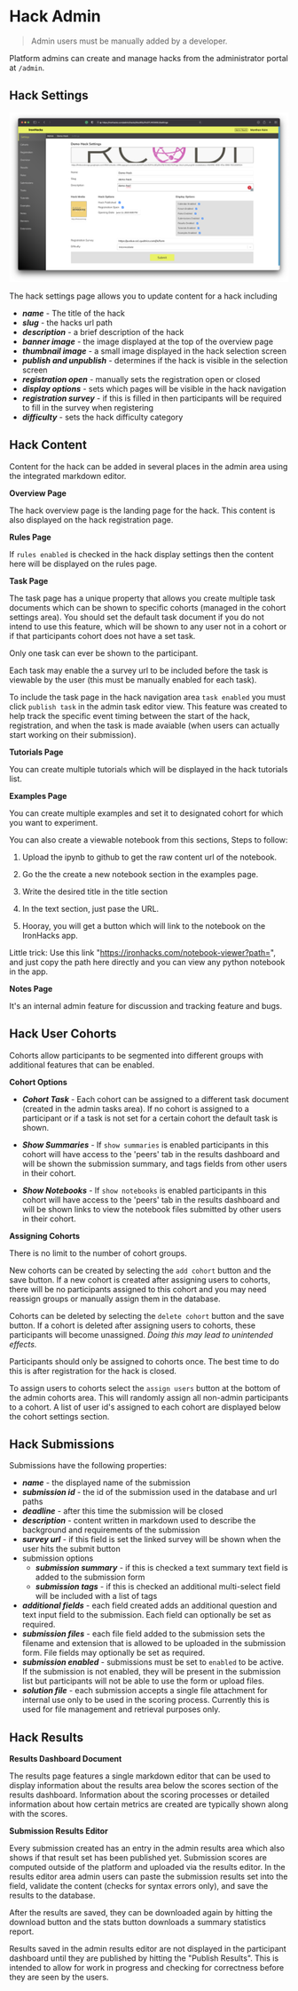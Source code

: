 # Hack Admin

> Admin users must be manually added by a developer.

Platform admins can create and manage hacks from the administrator portal at `/admin`.

## Hack Settings

![](./img/ironhacks-admin2022.png)

The hack settings page allows you to update content for a hack including

- __*name*__ - The title of the hack
- __*slug*__ - the hacks url path
- __*description*__ - a brief description of the hack
- __*banner image*__ - the image displayed at the top of the overview page
- __*thumbnail image*__ - a small image displayed in the hack selection screen
- __*publish and unpublish*__ - determines if the hack is visible in the selection screen
- __*registration open*__ - manually sets the registration open or closed
- __*display options*__ - sets which pages will be visible in the hack navigation
- __*registration survey*__ - if this is filled in then participants will be required to fill in the survey when registering
- __*difficulty*__ - sets the hack difficulty category

## Hack Content

Content for the hack can be added in several places in the admin area using the integrated markdown editor.

__Overview Page__

The hack overview page is the landing page for the hack. This content is also displayed on the hack registration page.

__Rules Page__

If `rules enabled` is checked in the hack display settings then the content here will be displayed on the rules page.

__Task Page__

The task page has a unique property that allows you create multiple task documents which can be shown to specific cohorts (managed in the cohort settings area). You should set the default task document if you do not intend to use this feature, which will be shown to any user not in a cohort or if that participants cohort does not have a set task.

Only one task can ever be shown to the participant.

Each task may enable the a survey url to be included before the task is viewable by the user (this must be manually enabled for each task).

To include the task page in the hack navigation area `task enabled` you must click `publish task` in the admin task editor view. This feature was created to help track the specific event timing between the start of the hack, registration, and when the task is made avaiable (when users can actually start working on their submission).

__Tutorials Page__

You can create multiple tutorials which will be displayed in the hack tutorials list.

__Examples Page__

You can create multiple examples and set it to designated cohort for which you want to experiment.

You can also create a viewable notebook from this sections, Steps to follow:

1. Upload the ipynb to github to get the raw content url of the notebook.


2. Go the the create a new notebook section in the examples page.


3. Write the desired title in the title section


4. In the text section, just pase the URL.


5. Hooray, you will get a button which will link to the notebook on the IronHacks app.

Little trick: Use this link "https://ironhacks.com/notebook-viewer?path=", and just copy the path here directly and you can view any python notebook in the app.

__Notes Page__

It's an internal admin feature for discussion and tracking feature and bugs.

## Hack User Cohorts

Cohorts allow participants to be segmented into different groups with additional features that can be enabled.

__Cohort Options__

- __*Cohort Task*__ - Each cohort can be assigned to a different task document (created in the admin tasks area).  If no cohort is assigned to a participant or if a task is not set for a certain cohort the default task is shown.

- __*Show Summaries*__ - If `show summaries` is enabled participants in this cohort will have access to the 'peers' tab in the results dashboard and will be shown the submission summary, and tags fields from other users in their cohort.

- __*Show Notebooks*__ - If `show notebooks` is enabled participants in this cohort will have access to the 'peers' tab in the results dashboard and will be shown links to view the notebook files submitted by other users in their cohort.

__Assigning Cohorts__

There is no limit to the number of cohort groups.

New cohorts can be created by selecting the `add cohort` button and the save button. If a new cohort is created after assigning users to cohorts, there will be no participants assigned to this cohort and you may need reassign groups or manually assign them in the database.

Cohorts can be deleted by selecting the `delete cohort` button and the save button.  If a cohort is deleted after assigning users to cohorts, these participants will become unassigned. *Doing this may lead to unintended effects.*

Participants should only be assigned to cohorts once. The best time to do this is after registration for the hack is closed.

To assign users to cohorts select the `assign users` button at the bottom of the admin cohorts area. This will randomly assign all non-admin participants to a cohort. A list of user id's assigned to each cohort are displayed below the cohort settings section.

## Hack Submissions

Submissions have the following properties:

- __*name*__ - the displayed name of the submission
- __*submission id*__ - the id of the submission used in the database and url paths
- __*deadline*__ - after this time the submission will be closed
- __*description*__ - content written in markdown used to describe the background and requirements of the submission
- __*survey url*__ - if this field is set the linked survey will be shown when the user hits the submit button
- submission options
    - __*submission summary*__ - if this is checked a text summary text field is added to the submission form
    - __*submission tags*__ - if this is checked an additional multi-select field will be included with a list of tags
- __*additional fields*__ - each field created adds an additional question and text input field to the submission.  Each field can optionally be set as required.
- __*submission files*__ - each file field added to the submission sets the filename and extension that is allowed to be uploaded in the submission form. File fields may optionally be set as required.
- __*submission enabled*__ - submissions must be set to `enabled` to be active. If the submission is not enabled, they will be present in the submission list but participants will not be able to use the form or upload files.
- __*solution file*__ - each submission accepts a single file attachment for internal use only to be used in the scoring process. Currently this is used for file management and retrieval purposes only.


## Hack Results

__Results Dashboard Document__

The results page features a single markdown editor that can be used to display information about the results area below the scores section of the results dashboard. Information about the scoring processes or detailed information about how certain metrics are created are typically shown along with the scores.

__Submission Results Editor__

Every submission created has an entry in the admin results area which also shows if that result set has been published yet. Submission scores are computed outside of the platform and uploaded via the results editor. In the results editor area admin users can paste the submission results set into the field, validate the content (checks for syntax errors only), and save the results to the database.

After the results are saved, they can be downloaded again by hitting the download button and the stats button downloads a summary statistics report.

Results saved in the admin results editor are not displayed in the participant dashboard until they are published by hitting the "Publish Results". This is intended to allow for work in progress and checking for correctness before they are seen by the users.
